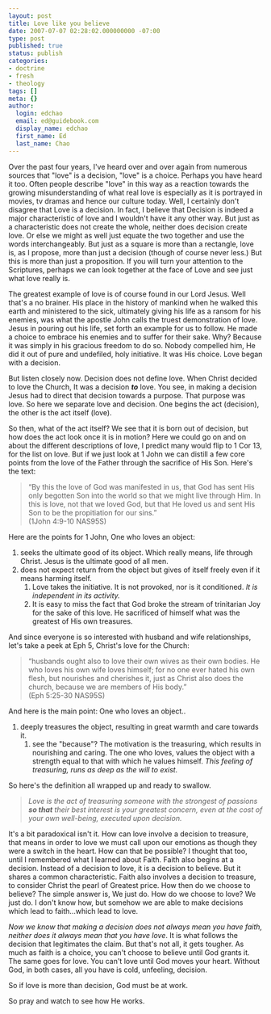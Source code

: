 ```yaml
---
layout: post
title: Love like you believe
date: 2007-07-07 02:28:02.000000000 -07:00
type: post
published: true
status: publish
categories:
- doctrine
- fresh
- theology
tags: []
meta: {}
author:
  login: edchao
  email: ed@guidebook.com
  display_name: edchao
  first_name: Ed
  last_name: Chao
---
```

<p>Over the past four years, I've heard over and over again from numerous sources that "love" is a decision, "love" is a choice.  Perhaps you have heard it too. Often people describe "love" in this way as a reaction towards the growing misunderstanding of what real love is especially as it is portrayed in movies, tv dramas and hence our culture today.  Well, I certainly don't disagree that Love is a decision.  In fact, I believe that Decision is indeed a major characteristic of love and I wouldn't have it any other way.  But just as a characteristic does not create the whole, neither does decision create love.  Or else we might as well just equate the two together and use the words interchangeably.  But just as a square is more than a rectangle, love is, as I propose, more than just a decision (though of course never less.) But this is more than just a proposition.  If you will turn your attention to the Scriptures, perhaps we can look together at the face of Love and see just what love really is.</p>
<p>The greatest example of love is of course found in our Lord Jesus.  Well that's a no brainer.  His place in the history of mankind when he walked this earth and ministered to the sick, ultimately giving his life as a ransom for his enemies, was what the apostle John calls the truest demonstration of love.  Jesus in pouring out his life, set forth an example for us to follow.  He made a choice to embrace his enemies and to suffer for their sake.  Why?  Because it was simply in his gracious freedom to do so.  Nobody compelled him, He did it out of pure and undefiled, holy initiative.  It was His choice.  Love began with a decision.</p>
<p>But listen closely now. Decision does not define love.  When Christ decided to love the Church, It was a decision <em><strong>to</strong></em> love.  You see, in making a decision Jesus had to direct that decision towards a purpose.  That purpose was love.  So here we separate love and decision.  One begins the act (decision), the other is the act itself (love).</p>
<p>So then, what of the act itself?  We see that it is born out of decision, but how does the act look once it is in motion? Here we could go on and on about the different descriptions of love, I predict many would flip to 1 Cor 13, for the list on love.  But if we just look at 1 John we can distill a few core points from the love of the Father through the sacrifice of His Son.  Here's the text:</p>
<blockquote><p>“By this the love of God was manifested in us, that God has sent His only begotten Son into the world so that we might live through Him. In this is love, not that we loved God, but that He loved us and sent His Son to be the propitiation for our sins.”<br />
(1John 4:9-10 NAS95S)</p></blockquote>
<p>Here are the points for 1 John, One who loves an object:</p>
<ol>
<li>seeks the ultimate good of its object.  Which really means, life through Christ.  Jesus is the ultimate good of all men.</li>
<li>does not expect return from the object but gives of itself freely even if it means harming itself.
<ol>
<li>Love takes the initiative.  It is not provoked, nor is it conditioned.   <em>It is independent in its activity.</em></li>
<li>It is easy to miss the fact that God broke the stream of trinitarian Joy for the sake of this love.  He sacrificed of himself what was the greatest of His own treasures.</li>
</ol>
</li>
</ol>
<p>And since everyone is so interested with husband and wife relationships, let's take a peek at Eph 5, Christ's love for the Church:</p>
<blockquote><p>“husbands ought also to love their own wives as their own bodies. He who loves his own wife loves himself; for no one ever hated his own flesh, but nourishes and cherishes it, just as Christ also does the church, because we are members of His body.”<br />
(Eph 5:25-30 NAS95S)</p></blockquote>
<p>And here is the main point: One who loves an object..</p>
<ol>
<li>deeply treasures the object, resulting in great warmth and care towards it.
<ol>
<li>see the "because"? The motivation is the treasuring, which results in nourishing and caring.  The one who loves, values the object with a strength equal to that with which he values himself.  <em>This feeling of treasuring, runs as deep as the will to exist.</em></li>
</ol>
</li>
</ol>
<p>So here's the definition all wrapped up and ready to swallow.</p>
<blockquote><p><em>Love is the act of treasuring someone with the strongest of passions <strong>so that</strong> their best interest is your greatest concern, even at the cost of your own well-being, executed upon decision.</em></p></blockquote>
<p>It's a bit paradoxical isn't it.  How can love involve a decision to treasure, that means in order to love we must call upon our emotions as though they were a switch in the heart.  How can that be possible? I thought that too, until I remembered what I learned about Faith.  Faith also begins at a decision.  Instead of a decision to love, it is a decision to believe.  But it shares a common characteristic.  Faith also involves a decision to treasure, to consider Christ the pearl of Greatest price.  How then do we choose to believe? The simple answer is, We just do.  How do we choose to love?  We just do.  I don't know how, but somehow we are able to make decisions which lead to faith...which lead to love.</p>
<p><em>Now we know that making a decision does not always mean you have faith, neither does it always mean that you have love</em>.  It is what follows the decision that legitimates the claim.  But that's not all, it gets tougher.  As much as faith is a choice, you can't choose to believe until God grants it.  The same goes for love.  You can't love until God moves your heart.  Without God, in both cases, all you have is cold, unfeeling, decision.</p>
<p>So if love is more than decision, God must be at work.</p>
<p>So pray and watch to see how He works.</p>
